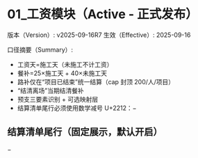 # 01_工资模块（Active - 正式发布）
版本（Version）: v2025-09-16R7
生效（Effective）: 2025-09-16

口径摘要（Summary）:
- 工资天=施工天（未施工不计工资）
- 餐补=25×施工天 + 40×未施工天
- 路补仅在“项目已结束”统一结算（cap 封顶 200/人/项目）
- “结清离场”当期结清餐补
- 预支三要素识别 + 可选映射层
- 结算清单尾行必须使用数学减号 U+2212：−

## 结算清单尾行（固定展示，默认开启）
−
